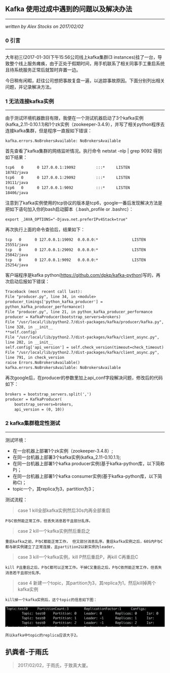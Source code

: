 ## Kafka 使用过成中遇到的问题以及解决办法 ##
---
*written by Alex Stocks on 2017/02/02*

### 0 引言 ###
---

大年初三(2017-01-30)下午15:56公司线上kafka集群(3 instances)挂了一台，导致整个线上服务瘫痪，由于正处于假期时间，用手机联系了相关同事手工重启系统且待系统服务正常后就暂时弃置一边。

今日稍有闲暇，赶往公司想把事故复盘一遍，以追踪事故原因。下面分别列出相关问题，并记录解决方法。

### 1 无法连接kafka实例 ###
---

由于测试环境机器数目有限，我便在一个测试机器启动了3个kafka实例(kafka_2.11-0.10.1.1)和1个zk实例（zookeeper-3.4.9），并写了相关python程序去连接kafka集群，但是程序一直报如下错误：
	
    kafka.errors.NoBrokersAvailable: NoBrokersAvailable

首先查看了kafka集群的网络监听情况。执行命令 netstat -nlp | grep 9092 得到如下结果：

    tcp6   0      0 127.0.0.1:19092         :::*     LISTEN      18782/java
    tcp6   0      0 127.0.0.1:29092         :::*     LISTEN      19111/java
    tcp6   0      0 127.0.0.1:9092          :::*     LISTEN      18406/java
    
注意到了kafka实例使用的tcp协议的版本是tcp6，google一番后发现解决方法是把如下语句加入你的bash启动脚本（.bash_profile or .bashrc）：

    export _JAVA_OPTIONS="-Djava.net.preferIPv4Stack=true"

再次执行上面的命令查验后，结果如下：

    tcp   0      0 127.0.0.1:19092  0.0.0.0:*               LISTEN   25551/java
    tcp   0      0 127.0.0.1:29092  0.0.0.0:*               LISTEN   25842/java
    tcp   0      0 127.0.0.1:9092   0.0.0.0:*               LISTEN   25254/java 

客户端程序是kafka python(https://github.com/dpkp/kafka-python)写的，再次启动后报如下错误：

    Traceback (most recent call last):
    File "producer.py", line 34, in <module>
    producer_timings['python_kafka_producer'] = python_kafka_producer_performance()
    File "producer.py", line 21, in python_kafka_producer_performance
    producer = KafkaProducer(bootstrap_servers=brokers)
    File "/usr/local/lib/python2.7/dist-packages/kafka/producer/kafka.py", line 328, in __init__
    **self.config)
    File "/usr/local/lib/python2.7/dist-packages/kafka/client_async.py", line 202, in __init__
    self.config['api_version'] = self.check_version(timeout=check_timeout)
    File "/usr/local/lib/python2.7/dist-packages/kafka/client_async.py", line 791, in check_version
    raise Errors.NoBrokersAvailable()
    kafka.errors.NoBrokersAvailable: NoBrokersAvailable
    
再次google后，在producer的参数里加上api_conf字段解决问题，修改后的代码如下：

    brokers = bootstrap_servers.split(',')
    producer = KafkaProducer(
        bootstrap_servers=brokers,
        api_version = (0, 10))

### 2 kafka集群稳定性测试 ###
---

测试环境：

- 在一台机器上部署1个zk实例（zookeeper-3.4.8）;
- 在同一台机器上部署3个kafka实例(kafka_2.11-0.10.1.1); 
- 在同一台机器上部署1个kafka producer实例(基于kafka-python库，以下简称P)；
- 在同一台机器上部署1个kafka consumer实例(基于kafka-python库，以下简称C)；
- topic一个，其replica为3，partition为3；

测试流程：

> case 1 kill全部kafka实例然后30s内再全部重启

    P与C依然能正常工作，但丢失消息若干且部分乱序。
> case 2 kill一个kafka实例然后重启之
    
    重启kafka之前，P与C都能正常工作， 但又部分消息乱序。重启kafka实例之后，60S内P与C都与新实例建立了正常连接，且partition2以新实例为leader。   
> case 3 kill一个kafka实例，kill P然后重启P，再kill C再重启C

    kill P且重启之后，P与C都可以正常工作。干掉C又重启之后，P与C依然能正常工作，但丢失消息若干且部分乱序。
> case 4 新建一个topic，其partition为3，其replica为1，然后kill掉两个kafka实例    

    kill掉一个kafka实例后，这个topic的信息如下图：    
   ![kafka-topic-one-replica](../pic/kafka-topic-one-replica.png)
      
    所以kafka中topic的replica应该大于2。

## 扒粪者-于雨氏 ##

> 2017/02/02，于雨氏，于致真大厦。
